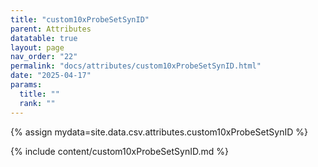 ```yaml
---
title: "custom10xProbeSetSynID"
parent: Attributes
datatable: true
layout: page
nav_order: "22"
permalink: "docs/attributes/custom10xProbeSetSynID.html"
date: "2025-04-17"
params:
  title: ""
  rank: ""
---
```

{% assign mydata=site.data.csv.attributes.custom10xProbeSetSynID %} 

{% include content/custom10xProbeSetSynID.md %}
